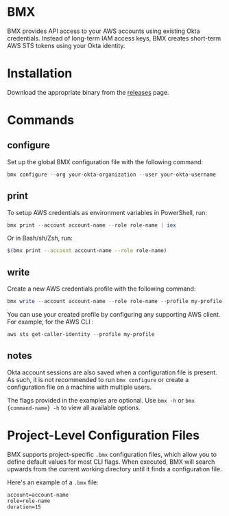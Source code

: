 # BMX

BMX provides API access to your AWS accounts using existing Okta credentials. Instead of long-term IAM access keys, BMX creates short-term AWS STS tokens using your Okta identity.

# Installation

Download the appropriate binary from the [releases](https://github.com/Brightspace/bmx/releases) page.

# Commands

## configure

Set up the global BMX configuration file with the following command:
```PowerShell
bmx configure --org your-okta-organization --user your-okta-username
```
## print

To setup AWS credentials as environment variables in PowerShell, run:
```PowerShell
bmx print --account account-name --role role-name | iex
```
Or in Bash/sh/Zsh, run:
```Bash
$(bmx print --account account-name --role role-name)
```

## write

Create a new AWS credentials profile with the following command:
```Powershell
bmx write --account account-name --role role-name --profile my-profile
```
You can use your created profile by configuring any supporting AWS client. For example, for the AWS CLI :
```Powershell
aws sts get-caller-identity --profile my-profile
```
## notes

Okta account sessions are also saved when a configuration file is present. As such, it is not recommended to run `bmx configure` or create a configuration file on a machine with multiple users.

The flags provided in the examples are optional. Use `bmx -h` or `bmx {command-name} -h` to view all available options.

# Project-Level Configuration Files

BMX supports project-specific `.bmx` configuration files, which allow you to define default values for most CLI flags. When executed, BMX will search upwards from the current working directory until it finds a configuration file.

Here's an example of a `.bmx` file:
```
account=account-name
role=role-name
duration=15
```
